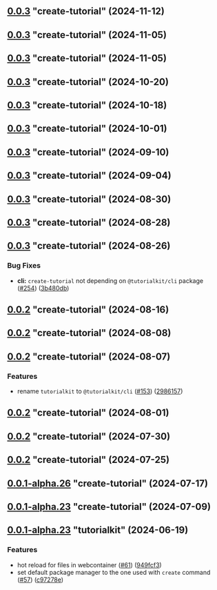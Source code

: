 ## [0.0.3](https://github.com/stackblitz/tutorialkit/compare/1.2.1...0.0.3) "create-tutorial" (2024-11-12)



## [0.0.3](https://github.com/stackblitz/tutorialkit/compare/1.2.0...0.0.3) "create-tutorial" (2024-11-05)



## [0.0.3](https://github.com/stackblitz/tutorialkit/compare/1.1.1...0.0.3) "create-tutorial" (2024-11-05)



## [0.0.3](https://github.com/stackblitz/tutorialkit/compare/1.1.0...0.0.3) "create-tutorial" (2024-10-20)



## [0.0.3](https://github.com/stackblitz/tutorialkit/compare/1.0.0...0.0.3) "create-tutorial" (2024-10-18)



## [0.0.3](https://github.com/stackblitz/tutorialkit/compare/0.2.3...0.0.3) "create-tutorial" (2024-10-01)



## [0.0.3](https://github.com/stackblitz/tutorialkit/compare/0.2.2...0.0.3) "create-tutorial" (2024-09-10)



## [0.0.3](https://github.com/stackblitz/tutorialkit/compare/0.2.1...0.0.3) "create-tutorial" (2024-09-04)



## [0.0.3](https://github.com/stackblitz/tutorialkit/compare/0.2.0...0.0.3) "create-tutorial" (2024-08-30)



## [0.0.3](https://github.com/stackblitz/tutorialkit/compare/0.1.6...0.0.3) "create-tutorial" (2024-08-28)



## [0.0.3](https://github.com/stackblitz/tutorialkit/compare/0.1.5...0.0.3) "create-tutorial" (2024-08-26)


### Bug Fixes

* **cli:** `create-tutorial` not depending on `@tutorialkit/cli` package ([#254](https://github.com/stackblitz/tutorialkit/issues/254)) ([3b480db](https://github.com/stackblitz/tutorialkit/commit/3b480dbd682a8c7657151dc93054f8209fdad312))



## [0.0.2](https://github.com/stackblitz/tutorialkit/compare/0.1.4...0.0.2) "create-tutorial" (2024-08-16)



## [0.0.2](https://github.com/stackblitz/tutorialkit/compare/0.1.3...0.0.2) "create-tutorial" (2024-08-08)



## [0.0.2](https://github.com/stackblitz/tutorialkit/compare/0.1.2...0.0.2) "create-tutorial" (2024-08-07)


### Features

* rename `tutorialkit` to `@tutorialkit/cli` ([#153](https://github.com/stackblitz/tutorialkit/issues/153)) ([2986157](https://github.com/stackblitz/tutorialkit/commit/298615748b1f2d3ea737c591ce193eb0d28407ca))



## [0.0.2](https://github.com/stackblitz/tutorialkit/compare/0.1.1...0.0.2) "create-tutorial" (2024-08-01)



## [0.0.2](https://github.com/stackblitz/tutorialkit/compare/0.1.0...0.0.2) "create-tutorial" (2024-07-30)



## [0.0.2](https://github.com/stackblitz/tutorialkit/compare/0.0.3...0.0.2) "create-tutorial" (2024-07-25)



## [0.0.1-alpha.26](https://github.com/stackblitz/tutorialkit/compare/0.0.1...0.0.1-alpha.26) "create-tutorial" (2024-07-17)



## [0.0.1-alpha.23](https://github.com/stackblitz/tutorialkit/compare/0.0.1-alpha.24...0.0.1-alpha.23) "create-tutorial" (2024-07-09)



## [0.0.1-alpha.23](https://github.com/stackblitz/tutorialkit/compare/0.0.1-alpha.22...0.0.1-alpha.23) "tutorialkit" (2024-06-19)


### Features

* hot reload for files in webcontainer ([#61](https://github.com/stackblitz/tutorialkit/issues/61)) ([949fcf3](https://github.com/stackblitz/tutorialkit/commit/949fcf3438e3bf17902d753089372fbc03911136))
* set default package manager to the one used with `create` command ([#57](https://github.com/stackblitz/tutorialkit/issues/57)) ([c97278e](https://github.com/stackblitz/tutorialkit/commit/c97278e94292a2f4cfd76a75cb31e540b5c0d230))




